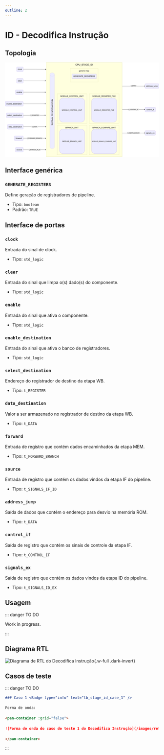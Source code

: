 ```yaml
---
outline: 2
---
```


# ID - Decodifica Instrução

## Topologia

![alt text](/public/images/reference/report_components/cpu_stage_id.drawio.svg)

## Interface genérica

### `GENERATE_REGISTERS` <Badge type="neutral" text="GENERIC" />

Define geração de registradores de pipeline.

- Tipo: `boolean `
- Padrão: `TRUE`

## Interface de portas

### `clock` <Badge type="success" text="INPUT" />

Entrada do sinal de clock.

- Tipo: `std_logic`

### `clear` <Badge type="success" text="INPUT" />

Entrada do sinal que limpa o(s) dado(s) do componente.

- Tipo: `std_logic`

### `enable` <Badge type="success" text="INPUT" />

Entrada do sinal que ativa o componente.

- Tipo: `std_logic`

### `enable_destination` <Badge type="success" text="INPUT" />

Entrada do sinal que ativa o banco de registradores.

- Tipo: `std_logic`

### `select_destination` <Badge type="success" text="INPUT" />

Endereço do registrador de destino da etapa WB.

- Tipo: `t_REGISTER`

### `data_destination` <Badge type="success" text="INPUT" />

Valor a ser armazenado no registrador de destino da etapa WB.

- Tipo: `t_DATA`

### `forward` <Badge type="success" text="INPUT" />

Entrada de registro que contém dados encaminhados da etapa MEM.

- Tipo: `t_FORWARD_BRANCH`

### `source` <Badge type="success" text="INPUT" />

Entrada de registro que contém os dados vindos da etapa IF do pipeline.

- Tipo: `t_SIGNALS_IF_ID`

### `address_jump` <Badge type="danger" text="OUTPUT" />

Saída de dados que contém o endereço para desvio na memória ROM.

- Tipo: `t_DATA`

### `control_if` <Badge type="danger" text="OUTPUT" />

Saída de registro que contém os sinais de controle da etapa IF.

- Tipo: `t_CONTROL_IF`

### `signals_ex` <Badge type="danger" text="OUTPUT" />

Saída de registro que contém os dados vindos da etapa ID do pipeline.

- Tipo: `t_SIGNALS_ID_EX`

## Usagem

::: danger TO DO

Work in progress.

:::

## Diagrama RTL

<pan-container>

![Diagrama de RTL do Decodifica Instrução](/images/reference/entities/cpu_stage_id_netlist.svg){.w-full .dark-invert}

</pan-container>

## Casos de teste

::: danger TO DO

```md
### Caso 1 <Badge type="info" text="tb_stage_id_case_1" />

Forma de onda:

<pan-container :grid="false">

![Forma de onda do caso de teste 1 do Decodifica Instrução](/images/reference/entities/tb_stage_id_case_1.svg){.w-full .dark-invert}

</pan-container>

```

:::
